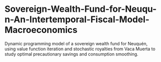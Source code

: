 # Sovereign-Wealth-Fund-for-Neuqu-n-An-Intertemporal-Fiscal-Model-Macroeconomics
Dynamic programming model of a sovereign wealth fund for Neuquén, using value function iteration and stochastic royalties from Vaca Muerta to study optimal precautionary savings and consumption smoothing.
